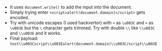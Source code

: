 - It uses `document.write()` to add the input into the document.
- Simply trying enter `<script>alert(document.domain)</script>` gets encoded.
- Try with unicode escapes (I used hackvertor) with `<` as `\u003C` and `>` as `\u003E` but the `\` character gets trimmed. Try with double `\\` like `\\u003C` and `\\u003E` and it works.
- Final payload: `test\\u003Cscript\\u003Ealert(document.domain)\\u003C/script\\u003E`